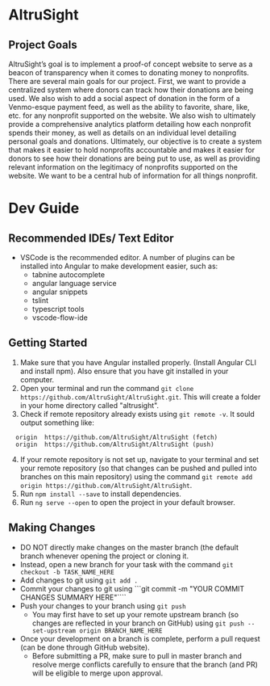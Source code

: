 # AltruSight #

## Project Goals ##
AltruSight’s goal is to implement a proof-of concept website to serve as a beacon of transparency when it comes to donating money to nonprofits. There are several main goals for our project. First, we want to provide a centralized system where donors can track how their donations are being used. We also wish to add a social aspect of donation in the form of a Venmo-esque payment feed, as well as the ability to favorite, share, like, etc. for any nonprofit supported on the website. We also wish to ultimately provide a comprehensive analytics platform detailing how each nonprofit spends their money, as well as details on an individual level detailing personal goals and donations.   Ultimately, our objective is to create a system that makes it easier to hold nonprofits accountable and makes it easier for donors to see how their donations are being put to use, as well as providing relevant information on the legitimacy of nonprofits supported on the website. We want to be a central hub of information for all things nonprofit.

# Dev Guide #
## Recommended IDEs/ Text Editor ##
* VSCode is the recommended editor. A number of plugins can be installed into Angular to make development easier, such as:
  * tabnine autocomplete
  * angular language service
  * angular snippets
  * tslint
  * typescript tools
  * vscode-flow-ide

## Getting Started ##
1. Make sure that you have Angular installed properly. (Install Angular CLI and install npm). Also ensure that you have git installed in your computer.
2. Open your terminal and run the command ```git clone https://github.com/AltruSight/AltruSight.git```. This will create a folder in your home directory called "altrusight".
3. Check if remote repository already exists using ```git remote -v```. It sould output something like:
```
  origin  https://github.com/AltruSight/AltruSight (fetch)
  origin  https://github.com/AltruSight/AltruSight (push)
```

4. If your remote repository is not set up, navigate to your terminal and set your remote repository (so that changes can be pushed and pulled into branches on this main repository) using the command ```git remote add origin https://github.com/AltruSight/AltruSight```. 
5. Run ```npm install --save``` to install dependencies.
6. Run ```ng serve --open``` to open the project in your default browser.

## Making Changes ##
* DO NOT directly make changes on the master branch (the default branch whenever opening the project or cloning it.
* Instead, open a new branch for your task with the command ```git checkout -b TASK_NAME_HERE```
* Add changes to git using ```git add .```
* Commit your changes to git using ```git commit -m "YOUR COMMIT CHANGES SUMMARY HERE"````
* Push your changes to your branch using ```git push```
  * You may first have to set up your remote upstream branch (so changes are reflected in your branch on GitHub) using ```git push --set-upstream origin BRANCH_NAME_HERE```
* Once your development on a branch is complete, perform a pull request (can be done through GitHub website).
  * Before submitting a PR, make sure to pull in master branch and resolve merge conflicts carefully to ensure that the branch (and PR) will be eligible to merge upon approval.

